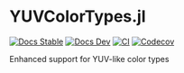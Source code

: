 # YUVColorTypes.jl
[![Docs Stable](https://img.shields.io/badge/docs-stable-blue.svg)](https://kimikage.github.io/YUVColorTypes.jl/stable)
[![Docs Dev](https://img.shields.io/badge/docs-dev-blue.svg)](https://kimikage.github.io/YUVColorTypes.jl/dev)
[![CI](https://github.com/kimikage/YUVColorTypes.jl/workflows/CI/badge.svg)](https://github.com/kimikage/YUVColorTypes.jl/actions?query=workflow%3ACI)
[![Codecov](https://codecov.io/gh/kimikage/YUVColorTypes.jl/branch/master/graph/badge.svg)](https://codecov.io/gh/kimikage/YUVColorTypes.jl)

Enhanced support for YUV-like color types
